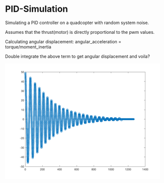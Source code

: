 # PID-Simulation
Simulating a PID controller on a quadcopter with random system noise.

Assumes that the thrust(motor) is directly proportional to the pwm values.

Calculating angular displacement:
angular_acceleration = torque/moment_inertia

Double integrate the above term to get angular displacement and voila?


![alt text](https://raw.githubusercontent.com/FighterBay/PID-Simulation/master/pid_graph.png)

